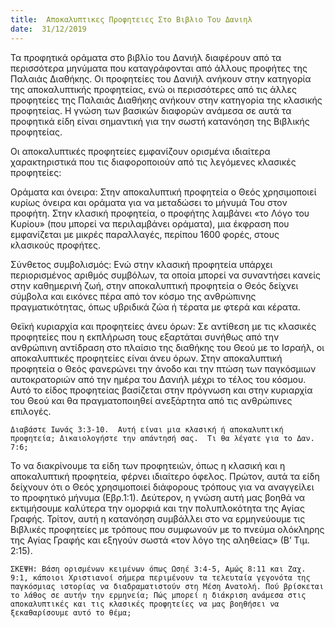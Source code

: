 ```yaml
---
title:  Αποκαλυπτικες Προφητειες Στο Βιβλιο Του Δανιηλ
date:  31/12/2019
---
```


Τα προφητικά οράματα στο βιβλίο του Δανιήλ διαφέρουν από τα περισσότερα μηνύματα που καταγράφονται από άλλους προφήτες της Παλαιάς Διαθήκης. Οι προφητείες του Δανιήλ ανήκουν στην κατηγορία της αποκαλυπτικής προφητείας, ενώ οι περισσότερες από τις άλλες προφητείες της Παλαιάς Διαθήκης ανήκουν στην κατηγορία της κλασικής προφητείας. Η γνώση των βασικών διαφορών ανάμεσα σε αυτά τα προφητικά είδη είναι σημαντική για την σωστή κατανόηση της Βιβλικής προφητείας.

Οι αποκαλυπτικές προφητείες εμφανίζουν ορισμένα ιδιαίτερα χαρακτηριστικά που τις διαφοροποιούν από τις λεγόμενες κλασικές προφητείες:

Οράματα και όνειρα: Στην αποκαλυπτική προφητεία ο Θεός χρησιμοποιεί κυρίως όνειρα και οράματα για να μεταδώσει το μήνυμά Του στον προφήτη. Στην κλασική προφητεία, ο προφήτης λαμβάνει «το Λόγο του Κυρίου» (που μπορεί να περιλαμβάνει οράματα), μια έκφραση που εμφανίζεται με μικρές παραλλαγές, περίπου 1600 φορές, στους κλασικούς προφήτες.

Σύνθετος συμβολισμός: Ενώ στην κλασική προφητεία υπάρχει περιορισμένος αριθμός συμβόλων, τα οποία μπορεί να συναντήσει κανείς στην καθημερινή ζωή, στην αποκαλυπτική προφητεία ο Θεός δείχνει σύμβολα και εικόνες πέρα από τον κόσμο της ανθρώπινης πραγματικότητας, όπως υβριδικά ζώα ή τέρατα με φτερά και κέρατα.

Θεϊκή κυριαρχία και προφητείες άνευ όρων: Σε αντίθεση με τις κλασικές προφητείες που η εκπλήρωση τους εξαρτάται συνήθως από την ανθρώπινη αντίδραση στο πλαίσιο της διαθήκης του Θεού με το Ισραήλ, οι αποκαλυπτικές προφητείες είναι άνευ όρων. Στην αποκαλυπτική προφητεία ο Θεός φανερώνει την άνοδο και την πτώση των παγκόσμιων αυτοκρατοριών από την ημέρα του Δανιήλ μέχρι το τέλος του κόσμου. Αυτό το είδος προφητείας βασίζεται στην πρόγνωση και στην κυριαρχία του Θεού και θα πραγματοποιηθεί ανεξάρτητα από τις ανθρώπινες επιλογές.

`Διαβάστε Ιωνάς 3:3-10.  Αυτή είναι μια κλασική ή αποκαλυπτική προφητεία; Δικαιολογήστε την απάντησή σας.  Τι θα λέγατε για το Δαν. 7:6;`

Το να διακρίνουμε τα είδη των προφητειών, όπως η κλασική και η αποκαλυπτική προφητεία, φέρνει ιδιαίτερο όφελος. Πρώτον, αυτά τα είδη δείχνουν ότι ο Θεός χρησιμοποιεί διάφορους τρόπους για να αναγγείλει το προφητικό μήνυμα (Εβρ.1:1). Δεύτερον, η γνώση αυτή μας βοηθά να εκτιμήσουμε καλύτερα την ομορφιά και την πολυπλοκότητα της Αγίας Γραφής. Τρίτον, αυτή η κατανόηση συμβάλλει στο να ερμηνεύουμε τις Βιβλικές προφητείες με τρόπους που συμφωνούν με το πνεύμα ολόκληρης της Αγίας Γραφής και εξηγούν σωστά «τον λόγο της αληθείας» (Β’ Τιμ. 2:15).

`ΣΚΕΨΗ: Βάση ορισμένων κειμένων όπως Ωσηέ 3:4-5, Αμώς 8:11 και Ζαχ. 9:1, κάποιοι Χριστιανοί σήμερα περιμένουν τα τελευταία γεγονότα της παγκόσμιας ιστορίας να διαδραματιστούν στη Μέση Ανατολή. Πού βρίσκεται το λάθος σε αυτήν την ερμηνεία; Πώς μπορεί η διάκριση ανάμεσα στις αποκαλυπτικές και τις κλασικές προφητείες να μας βοηθήσει να ξεκαθαρίσουμε αυτό το θέμα;`